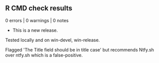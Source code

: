 ## R CMD check results

0 errors | 0 warnings | 0 notes

* This is a new release.

Tested locally and on win-devel, win-release.

Flagged 'The Title field should be in title case' but 
recommends Ntfy.sh over ntfy.sh which is a false-positive.
